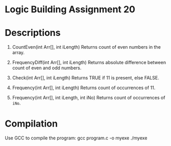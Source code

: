 # Logic Building Assignment 20

# Descriptions

1. CountEven(int Arr[], int iLength)
   Returns count of even numbers in the array.

2. FrequencyDiff(int Arr[], int iLength)
   Returns absolute difference between count of even and odd numbers.

3. Check(int Arr[], int iLength)
   Returns TRUE if 11 is present, else FALSE.

4. Frequency(int Arr[], int iLength)
   Returns count of occurrences of 11.

5. Frequency(int Arr[], int iLength, int iNo)
   Returns count of occurrences of `iNo`.

# Compilation

Use GCC to compile the program:
gcc program.c -o myexe
./myexe
